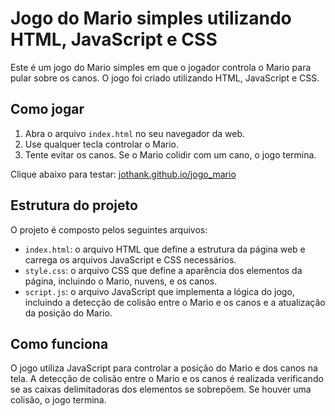 # Jogo do Mario simples utilizando HTML, JavaScript e CSS

Este é um jogo do Mario simples em que o jogador controla o Mario para pular sobre os canos. O jogo foi criado utilizando HTML, JavaScript e CSS.

## Como jogar

1. Abra o arquivo `index.html` no seu navegador da web.
2. Use qualquer tecla controlar o Mario.
3. Tente evitar os canos. Se o Mario colidir com um cano, o jogo termina.

Clique abaixo para testar:
[jothank.github.io/jogo_mario](https://jothank.github.io/jogo_mario/)

## Estrutura do projeto

O projeto é composto pelos seguintes arquivos:

- `index.html`: o arquivo HTML que define a estrutura da página web e carrega os arquivos JavaScript e CSS necessários.
- `style.css`: o arquivo CSS que define a aparência dos elementos da página, incluindo o Mario, nuvens, e os canos.
- `script.js`: o arquivo JavaScript que implementa a lógica do jogo, incluindo a detecção de colisão entre o Mario e os canos e a atualização da posição do Mario.

## Como funciona

O jogo utiliza JavaScript para controlar a posição do Mario e dos canos na tela. A detecção de colisão entre o Mario e os canos é realizada verificando se as caixas delimitadoras dos elementos se sobrepõem. Se houver uma colisão, o jogo termina.

